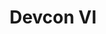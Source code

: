 ﻿---
number: 6
title: Devcon VI
description: "The Ethereum conference for developers, researchers, thinkers and makers."
location: "Bogota, Colombia"
startDate: 2021-12-01
endDate: 2021-12-31
image: ../../../static/assets/uploads/editions/devcon6.png
urls:
  - title: More details
    url: /
  - title: Tickets
    url: /tickets/
---